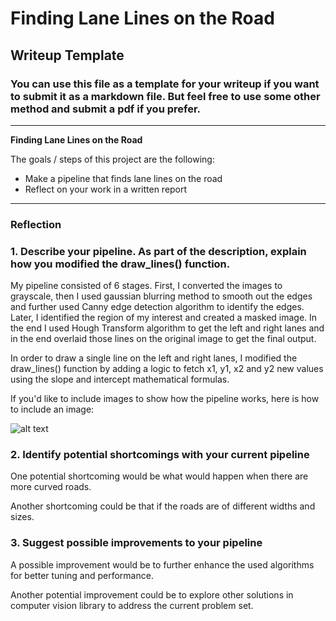 # **Finding Lane Lines on the Road** 

## Writeup Template

### You can use this file as a template for your writeup if you want to submit it as a markdown file. But feel free to use some other method and submit a pdf if you prefer.

---

**Finding Lane Lines on the Road**

The goals / steps of this project are the following:
* Make a pipeline that finds lane lines on the road
* Reflect on your work in a written report


[//]: # (Image References)

[image1]: ./examples/grayscale.jpg "Grayscale"

---

### Reflection

### 1. Describe your pipeline. As part of the description, explain how you modified the draw_lines() function.

My pipeline consisted of 6 stages. First, I converted the images to grayscale, then I used gaussian blurring method to smooth out the edges and further used Canny edge detection algorithm to identify the edges. Later, I identified the region of my interest and created a masked image. In the end I used Hough Transform algorithm to get the left and right lanes and in the end overlaid those lines on the original image to get the final output.

In order to draw a single line on the left and right lanes, I modified the draw_lines() function by adding a logic to fetch x1, y1, x2 and y2 new values using the slope and intercept mathematical formulas.

If you'd like to include images to show how the pipeline works, here is how to include an image: 

![alt text][image1]


### 2. Identify potential shortcomings with your current pipeline


One potential shortcoming would be what would happen when there are more curved roads. 

Another shortcoming could be that if the roads are of different widths and sizes.


### 3. Suggest possible improvements to your pipeline

A possible improvement would be to further enhance the used algorithms for better tuning and performance.

Another potential improvement could be to explore other solutions in computer vision library to address the current problem set.
